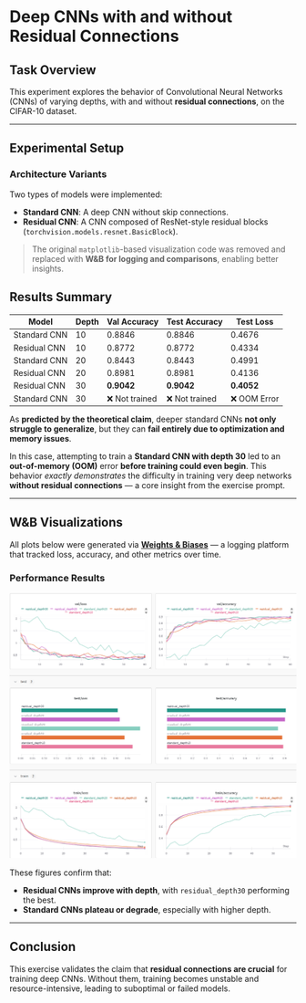 # Deep CNNs with and without Residual Connections

## Task Overview

This experiment explores the behavior of Convolutional Neural Networks (CNNs) of varying depths, with and without **residual connections**, on the CIFAR-10 dataset.

---

##  Experimental Setup

### Architecture Variants
Two types of models were implemented:

- **Standard CNN**: A deep CNN without skip connections.
- **Residual CNN**: A CNN composed of ResNet-style residual blocks (`torchvision.models.resnet.BasicBlock`).

>  The original `matplotlib`-based visualization code was removed and replaced with **W&B for logging and comparisons**, enabling better insights.


## Results Summary

| Model             | Depth | Val Accuracy | Test Accuracy | Test Loss |
|------------------|-------|--------------|----------------|-----------|
| Standard CNN     | 10    | 0.8846       | 0.8846         | 0.4676    |
| Residual CNN     | 10    | 0.8772       | 0.8772         | 0.4334    |
| Standard CNN     | 20    | 0.8443       | 0.8443         | 0.4991    |
| Residual CNN     | 20    | 0.8981       | 0.8981         | 0.4136    |
| Residual CNN     | 30    | **0.9042**   | **0.9042**     | **0.4052** |
| Standard CNN     | 30    | ❌ Not trained | ❌ Not trained | ❌ OOM Error |


As **predicted by the theoretical claim**, deeper standard CNNs **not only struggle to generalize**, but they can **fail entirely due to optimization and memory issues**.

In this case, attempting to train a **Standard CNN with depth 30** led to an **out-of-memory (OOM)** error **before training could even begin**. This behavior *exactly demonstrates* the difficulty in training very deep networks **without residual connections** — a core insight from the exercise prompt.

---

## W&B Visualizations

All plots below were generated via **[Weights & Biases](https://wandb.ai/)** — a logging platform that tracked loss, accuracy, and other metrics over time.

### Performance Results

![Test Metrics](./results.png)

These figures confirm that:

- **Residual CNNs improve with depth**, with `residual_depth30` performing the best.
- **Standard CNNs plateau or degrade**, especially with higher depth.

---



## Conclusion

This exercise validates the claim that **residual connections are crucial** for training deep CNNs. Without them, training becomes unstable and resource-intensive, leading to suboptimal or failed models.


